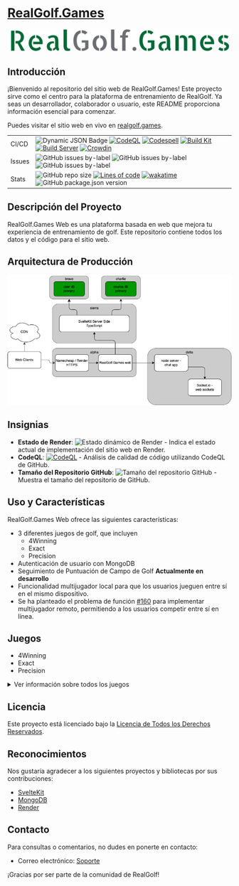 # [RealGolf.Games](https://realgolf.games)

![Banner de RealGolf.Games](https://raw.githubusercontent.com/realgolf/web/main/img/logo_banner.PNG)

## Introducción

¡Bienvenido al repositorio del sitio web de RealGolf.Games! Este proyecto sirve como el centro para la plataforma de entrenamiento de RealGolf. Ya seas un desarrollador, colaborador o usuario, este README proporciona información esencial para comenzar.

Puedes visitar el sitio web en vivo en [realgolf.games](https://realgolf.games).

|        |                                                                                                                                                                                                                                                                                                                                                                                                                                                                                                                                                                                                                                                                                                                                                                                                                                                                                |
| ------ | ------------------------------------------------------------------------------------------------------------------------------------------------------------------------------------------------------------------------------------------------------------------------------------------------------------------------------------------------------------------------------------------------------------------------------------------------------------------------------------------------------------------------------------------------------------------------------------------------------------------------------------------------------------------------------------------------------------------------------------------------------------------------------------------------------------------------------------------------------------------------------ |
| CI/CD  | ![Dynamic JSON Badge](https://img.shields.io/badge/dynamic/json?url=https%3A%2F%2Frender-deploy-status-vwj3.onrender.com%2Fsrv-cn12obocmk4c73di1vg0&query=status&style=flat-square&logo=render&label=Render) [![CodeQL](https://github.com/realgolf/web/actions/workflows/github-code-scanning/codeql/badge.svg)](https://github.com/realgolf/web/actions/workflows/github-code-scanning/codeql) [![Codespell](https://github.com/realgolf/web/actions/workflows/codespell.yml/badge.svg?branch=main)](https://github.com/realgolf/web/actions/workflows/codespell.yml) [![Build Kit](https://github.com/realgolf/web/actions/workflows/kit.yml/badge.svg)](https://github.com/realgolf/web/actions/workflows/kit.yml) [![Build Server](https://github.com/realgolf/web/actions/workflows/server.yml/badge.svg)](https://github.com/realgolf/web/actions/workflows/server.yml) [![Crowdin](https://badges.crowdin.net/real-golf/localized.svg)](https://crowdin.com) |
| Issues | ![GitHub issues by-label](https://img.shields.io/github/issues/realgolf/web/feature) ![GitHub issues by-label](https://img.shields.io/github/issues/realgolf/web/bug) ![GitHub issues by-label](https://img.shields.io/github/issues/realgolf/web/game)                                                                                                                                                                                                                                                                                                                                                                                                                                                                                                                                                                                                                        |
| Stats  | ![GitHub repo size](https://img.shields.io/github/repo-size/realgolf/web) [![Lines of code](https://tokei.rs/b1/github/realgolf/web)](https://github.com/XAMPPRocky/tokei) [![wakatime](https://wakatime.com/badge/github/realgolf/web.svg)](https://wakatime.com/badge/github/realgolf/web) ![GitHub package.json version](https://img.shields.io/github/package-json/v/realgolf/web)                                                                                                                                                                                                                                                                                                                                                                                                                                                                                         |

## Descripción del Proyecto

RealGolf.Games Web es una plataforma basada en web que mejora tu experiencia de entrenamiento de golf. Este repositorio contiene todos los datos y el código para el sitio web.

## Arquitectura de Producción

![Diagrama de arquitectura del servidor de producción RealGolf](https://raw.githubusercontent.com/realgolf/web/main/img/architecture.png)

## Insignias

- **Estado de Render**: ![Estado dinámico de Render](https://img.shields.io/badge/dynamic/json?url=https%3A%2F%2Frender-deploy-status-vwj3.onrender.com%2Fsrv-cn12obocmk4c73di1vg0&query=status&style=flat-square&logo=render&label=Render) - Indica el estado actual de implementación del sitio web en Render.
- **CodeQL**: [![CodeQL](https://github.com/realgolf/web/actions/workflows/github-code-scanning/codeql/badge.svg)](https://github.com/realgolf/web/actions/workflows/github-code-scanning/codeql) - Análisis de calidad de código utilizando CodeQL de GitHub.
- **Tamaño del Repositorio GitHub**: ![Tamaño del repositorio GitHub](https://img.shields.io/github/repo-size/realgolf/web) - Muestra el tamaño del repositorio de GitHub.

## Uso y Características

RealGolf.Games Web ofrece las siguientes características:

- 3 diferentes juegos de golf, que incluyen
  - 4Winning
  - Exact
  - Precision
- Autenticación de usuario con MongoDB
- Seguimiento de Puntuación de Campo de Golf **Actualmente en desarrollo**
- Funcionalidad multijugador local para que los usuarios jueguen entre sí en el mismo dispositivo.
- Se ha planteado el problema de función [#160](https://github.com/realgolf/web/issues/160) para implementar multijugador remoto, permitiendo a los usuarios competir entre sí en línea.

## Juegos

- 4Winning
- Exact
- Precision

<details>
  <summary>Ver información sobre todos los juegos</summary>

### 4Winning

En 4Winning, el objetivo es conectar estratégicamente cuatro piezas en línea. Nuestra versión del juego presenta un tablero más grande que el diseño estándar de 4x4, con 8 columnas y 9 filas. Las columnas adicionales a cada lado introducen un desafío: los jugadores deben golpear una distancia específica dentro de la desviación lateral. Este aspecto se vuelve más pronunciado en el Modo Plata y superior, añadiendo complejidad y requiriendo que los jugadores consideren cuidadosamente sus movimientos.

![Juego 4Winning](https://raw.githubusercontent.com/realgolf/web/main/img/4Winning.png)

### Exact

Exact es un juego donde el objetivo es alcanzar 100 o menos mientras se obtienen la mayor cantidad de puntos. Los jugadores ganan puntos según los siguientes criterios: Alcanzar exactamente 100 metros otorga 5 puntos, golpear múltiplos de diez otorga 3 puntos, los números con dígitos repetidos suman 2 puntos. Además, golpear la misma fila duplica los puntos obtenidos. Sin embargo, cualquier otro número que exceda 100 o caiga por debajo de 5 resulta en una deducción de 1 punto. Cualquier otro número entre 5 y 100 suma 1 punto. El desafío radica en equilibrar la Precision con la maximización de puntos para alcanzar la puntuación más alta.

![Juego Exact](https://raw.githubusercontent.com/realgolf/web/main/img/Exact.png)

### Precision

Precision es un juego donde el objetivo es acercarse lo más posible a los objetivos. Por cada metro que falles en el objetivo, recibirás una deducción de un punto. El ganador del juego es el jugador con más puntos al final. El juego concluye cuando solo un jugador tiene puntos restantes. Puedes observar la distancia que necesitas disparar, el equipo actual y los puntos restantes para cada equipo.

![Juego Precision](https://raw.githubusercontent.com/realgolf/web/main/img/Precision.png)

</details>

## Licencia

Este proyecto está licenciado bajo la [Licencia de Todos los Derechos Reservados](LICENSE.md).

## Reconocimientos

Nos gustaría agradecer a los siguientes proyectos y bibliotecas por sus contribuciones:

- [SvelteKit](https://github.com/sveltejs/kit)
- [MongoDB](https://github.com/mongodb)
- [Render](https://github.com/renderinc)

## Contacto

Para consultas o comentarios, no dudes en ponerte en contacto:

- Correo electrónico: [Soporte](mailto:support@realgolf.games)

¡Gracias por ser parte de la comunidad de RealGolf!
